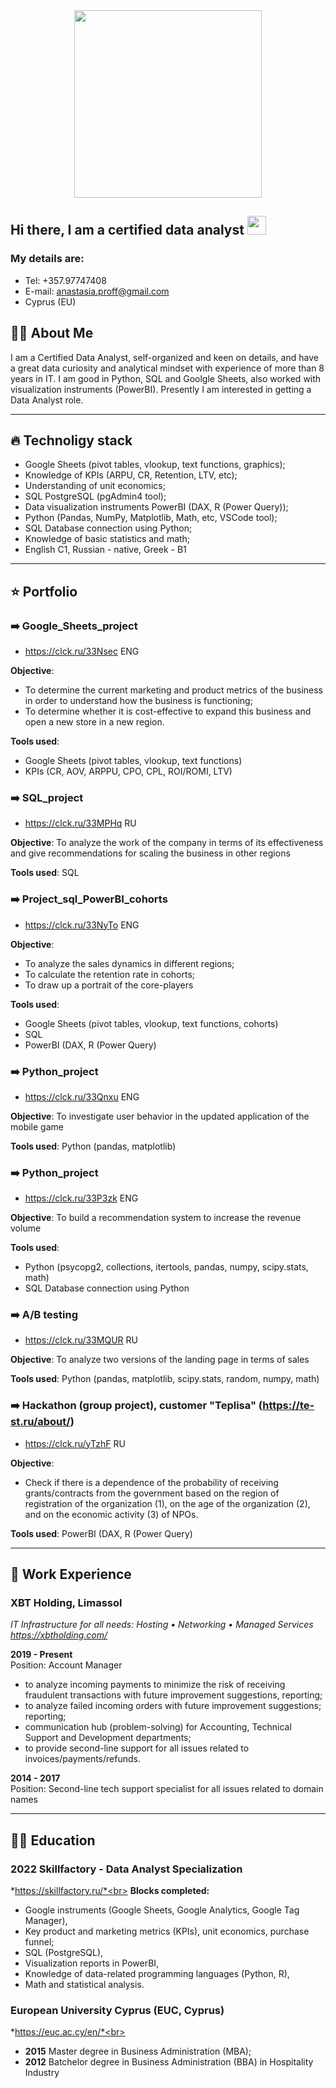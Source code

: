 <div id="header" align="center">
  <img src="https://media.giphy.com/media/l46Cy1rHbQ92uuLXa/giphy.gif" width="300"/>
</div>
<h2>
  Hi there, I am a certified data analyst
  <img src="https://media.giphy.com/media/hvRJCLFzcasrR4ia7z/giphy.gif" width="30px"/>
</h2>

### My details are:
- Tel: +357.97747408
- E-mail: anastasia.proff@gmail.com
- Cyprus (EU)

## :woman_technologist: About Me
I am a Certified Data Analyst, self-organized and keen on details, and have a great data curiosity and analytical mindset with experience of more than 8 years in IT. I am good in Python, SQL and Goolgle Sheets, also worked with visualization instruments (PowerBI). Presently I am interested in getting a Data Analyst role.

---

## :fire: Technoligy stack
- Google Sheets (pivot tables, vlookup, text functions, graphics);
- Knowledge of KPIs (ARPU, CR, Retention, LTV, etc);
- Understanding of unit economics;
- SQL PostgreSQL (pgAdmin4 tool);
- Data visualization instruments PowerBI (DAX, R (Power Query));
- Python (Pandas, NumPy, Matplotlib, Math, etc, VSCode tool);
- SQL Database connection using Python;
- Knowledge of basic statistics and math;
- English С1, Russian - native, Greek - B1

---

## :star: Portfolio

### :arrow_right: Google_Sheets_project
- https://clck.ru/33Nsec ENG

**Objective**: 
- To determine the current marketing and product metrics of the business in order to understand how the business is functioning;
- To determine whether it is cost-effective to expand this business and open a new store in a new region.<br>

**Tools used**: 
- Google Sheets (pivot tables, vlookup, text functions)
- KPIs (CR, AOV, ARPPU, CPO, CPL, ROI/ROMI, LTV)

### :arrow_right: SQL_project
- https://clck.ru/33MPHq RU

**Objective**: To analyze the work of the company in terms of its effectiveness and give recommendations for scaling the business in other regions <br>

**Tools used**: SQL

### :arrow_right: Project_sql_PowerBI_cohorts
- https://clck.ru/33NyTo ENG

**Objective**: 
- To analyze the sales dynamics in different regions;
- To calculate the retention rate in cohorts;
- To draw up a portrait of the core-players

**Tools used**: 
- Google Sheets (pivot tables, vlookup, text functions, cohorts) 
- SQL
- PowerBI (DAX, R (Power Query)

### :arrow_right: Python_project 
- https://clck.ru/33Qnxu ENG

**Objective**: To investigate user behavior in the updated application of the mobile game

**Tools used**: Python (pandas, matplotlib)

### :arrow_right: Python_project 
- https://clck.ru/33P3zk ENG

**Objective**: To build a recommendation system to increase the revenue volume

**Tools used**: 
- Python (psycopg2, collections, itertools, pandas, numpy, scipy.stats, math)
- SQL Database connection using Python

### :arrow_right: A/B testing 
- https://clck.ru/33MQUR RU

**Objective**: To analyze two versions of the landing page in terms of sales

**Tools used**: Python (pandas, matplotlib, scipy.stats, random, numpy, math)

### :arrow_right: Hackathon (group project), customer "Teplisa" (https://te-st.ru/about/)
- https://clck.ru/yTzhF RU

**Objective**: 
- Check if there is a dependence of the probability of receiving grants/contracts from the government based on the region of registration of the organization (1), on the age of the organization (2), and on the economic activity (3) of NPOs.

**Tools used**: PowerBI (DAX, R (Power Query)


---

## :office: Work Experience

### XBT Holding, Limassol
*IT Infrastructure for all needs: Hosting • Networking • Managed Services <br>
https://xbtholding.com/*

**2019 - Present**<br>
Position: Account Manager <br>
- to analyze incoming payments to minimize the risk of receiving fraudulent transactions with future improvement suggestions, reporting;
- to analyze failed incoming orders with future improvement suggestions; reporting;
- communication hub (problem-solving) for Accounting, Technical Support and Development departments;
- to provide second-line support for all issues related to invoices/payments/refunds.

**2014 - 2017**<br>
Position: Second-line tech support specialist for all issues related to domain names

---

## :woman_student: Education

### 2022 Skillfactory - Data Analyst Specialization
*https://skillfactory.ru/*<br>
**Blocks completed:**
- Google instruments (Google Sheets, Google Analytics, Google Tag Manager), 
- Key product and marketing metrics (KPIs), unit economics, purchase funnel;
- SQL (PostgreSQL), 
- Visualization reports in PowerBI,
- Knowledge of data-related programming languages (Python, R),
- Math and statistical analysis.

### European University Cyprus (EUC, Cyprus) 
*https://euc.ac.cy/en/*<br>
- **2015** Master degree in Business Administration (MBA);
- **2012** Batchelor degree in Business Administration (BBA) in Hospitality Industry
